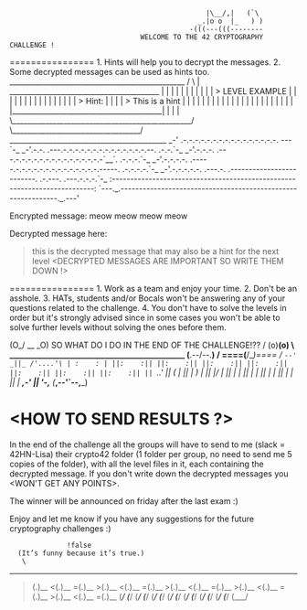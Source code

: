                                                     |\__/,|   (`\
                                                  _.|o o  |_   ) )
                                                -(((---(((--------
                                    WELCOME TO THE 42 CRYPTOGRAPHY CHALLENGE !


<GENERAL INFO :>
================
1. Hints will help you to decrypt the messages.
2. Some decrypted messages can be used as hints too. 


<Example :>
             ________________________________________________
            /                                                \
           |    _________________________________________     |
           |   |                                         |    |
           |   |                                         |    |
           |   |  >  LEVEL EXAMPLE                       |    |
           |   |                                         |    |
           |   |                                         |    |
           |   |                                         |    |
           |   |  >  Hint:                               |    |
           |   |  >  This is a hint                      |    |
           |   |                                         |    |
           |   |                                         |    |
           |   |                                         |    |
           |   |                                         |    |
           |   |                                         |    |
           |   |_________________________________________|    |
           |                                                  |
            \_________________________________________________/
                   \___________________________________/
                ___________________________________________
             _-'    .-.-.-.-.-.-.-.-.-.-.-.-.-.-.-.-.  --- `-_
          _-'.-.-. .---.-.-.-.-.-.-.-.-.-.-.-.-.-.-.--.  .-.-.`-_
       _-'.-.-.-. .---.-.-.-.-.-.-.-.-.-.-.-.-.-.-.-`__`. .-.-.-.`-_
    _-'.-.-.-.-. .-----.-.-.-.-.-.-.-.-.-.-.-.-.-.-.-----. .-.-.-.-.`-_
 _-'.-.-.-.-.-. .---.-. .-------------------------. .-.---. .---.-.-.-.`-_
:-------------------------------------------------------------------------:
`---._.-------------------------------------------------------------._.---'

Encrypted message:
meow meow meow meow

Decrypted message here:
> this is the decrypted message that may also be a hint for the next level
<DECRYPTED MESSAGES ARE IMPORTANT SO WRITE THEM DOWN !>



<BASIC RULES :>
================
1. Work as a team and enjoy your time.
2. Don't be an asshole.
3. HATs, students and/or Bocals won't be answering any of your questions related to the challenge.
4. You don't have to solve the levels in order but it's strongly advised since in some cases you won't be able to solve
   further levels without solving the ones before them.




  (O_/ __ \_O)      SO WHAT DO I DO IN THE END OF THE CHALLENGE!??
  / (o)__(o) \      ______________________________________________
 (__.--\/--.__)    /
====(__/\__)====  /
      `--'
      _||_
    /'....'\
   | :    : |
   ||:    :||
   ||:    :||
   ||:    :||
   ||:    :||
   ||:    :||
   ||:    :||
   ||:    :||
   || `..' ||
   ( | || | )
    \| || |/
     | || |
     | || |
     | || |
     | || |
     | || |
 __,-' || '-,__
(___,--'`--,___)


<HOW TO SEND RESULTS ?>
=======================
In the end of the challenge all the groups will have to send to me (slack = 42HN-Lisa) their crypto42 folder (1 folder per group, no need to send me 5 copies of the folder), with all the level files in it, each containing the decrypted message.
If you don't write down the decrypted messages you <WON'T GET ANY POINTS>.

The winner will be announced on friday after the last exam :)

Enjoy and let me know if you have any suggestions for the future cryptography challenges :)







































































































































































































                  !false
      (It’s funny because it’s true.)
       \
  _      _      _        _      _      _        _      _      _        _      _      _        _      _      _
>(.)__ <(.)__ =(.)__   >(.)__ <(.)__ =(.)__   >(.)__ <(.)__ =(.)__   >(.)__ <(.)__ =(.)__   >(.)__ <(.)__ =(.)__
 (___/  (___/  (___/    (___/  (___/  (___/    (___/  (___/  (___/    (___/  (___/  (___/    (___/  (___/  (___/